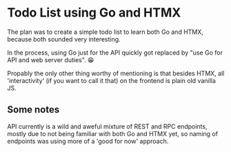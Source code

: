 # Todo List using Go and HTMX

The plan was to create a simple todo list to learn both Go and HTMX, because both
sounded very interesting.

In the process, using Go just for the API quickly got replaced by "use Go for API and web server duties". 😁

Propably the only other thing worthy of mentioning is that besides HTMX, all 'interactivity' (if you want to call it that) on the frontend is plain old vanilla JS.

## Some notes

API currently is a wild and aweful mixture of REST and RPC endpoints, mostly due to not being familiar with both Go and HTMX yet, so naming of endpoints was using more of a 'good for now' approach.

